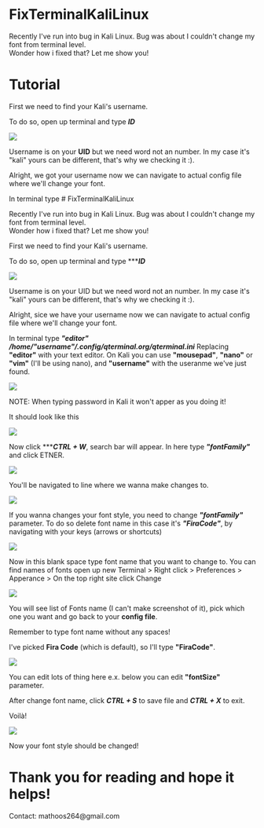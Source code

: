 # FixTerminalKaliLinux

Recently I've run into bug in Kali Linux. Bug was about I couldn't change my font from terminal level. <br>
Wonder how i fixed that? Let me show you!

# Tutorial

First we need to find your Kali's username.

To do so, open up terminal and type ***ID***

<img src="img/id.png">

Username is on your **UID** but we need word not an number. In my case it's "kali" yours can be different, that's why we checking it :).

Alright, we got your username now we can navigate to actual config file where we'll change your font.

In terminal type # FixTerminalKaliLinux

Recently I've run into bug in Kali Linux. Bug was about I couldn't change my font from terminal level. <br>
Wonder how i fixed that? Let me show you!

First we need to find your Kali's username.

To do so, open up terminal and type ******ID***

<img src="img/id.png">

Username is on your UID but we need word not an number. In my case it's "kali" yours can be different, that's why we checking it :).

Alright, sice we have your username now we can navigate to actual config file where we'll change your font.

In terminal type ***"editor" /home/"username"/.config/qterminal.org/qterminal.ini***
Replacing **"editor"** with your text editor. On Kali you can use **"mousepad"**, **"nano"** or  **"vim"** (I'll be using nano),
and **"username"** with the useranme we've just found.

<img src="img/command.png">

NOTE: When typing password in Kali it won't apper as you doing it!

It should look like this

<img src="img/config.png">

Now click ******CTRL + W***, search bar will appear.
In here type ***"fontFamily"*** and click ETNER.

<img src="img/search.png">

You'll be navigated to line where we wanna make changes to.

<img src="img/line.png">

If you wanna changes your font style, you need to change ***"fontFamily"*** parameter. 
To do so delete font name in this case it's ***"FiraCode"***, by navigating with your keys (arrows or shortcuts)

<img src="img/editing.png">

Now in this blank space type font name that you want to change to.
You can find names of fonts open up new Terminal > Right click > Preferences > Apperance > On the top right site click Change

<img src="img/navigate.png">

You will see list of Fonts name (I can't make screenshot of it), pick which one you want and go back to your **config file**.

Remember to type font name without any spaces!

I've picked **Fira Code** (which is default), so I'll type **"FiraCode"**. 

<img src="img/type.png">

You can edit lots of thing here e.x. below you can edit **"fontSize"** parameter.

After change font name, click ***CTRL + S*** to save file and ***CTRL + X*** to exit.

Voilà! 

<img src="img/voilà.png">

Now your font style should be changed!

<h1>Thank you for reading and hope it helps!</h1>
  Contact: mathoos264@gmail.com
  
